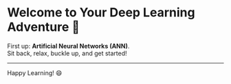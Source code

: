 # Welcome to Your Deep Learning Adventure 🚀

First up: **Artificial Neural Networks (ANN)**.  
Sit back, relax, buckle up, and get started!

---

Happy Learning! 😄
